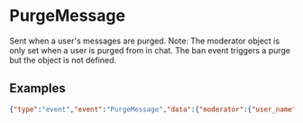 # PurgeMessage

Sent when a user&#x27;s messages are purged. Note: The moderator object is only set when a user is purged from in chat. The ban event triggers a purge but the object is not defined.

## Examples
```json
{"type":"event","event":"PurgeMessage","data":{"moderator":{"user_name":"USERNAME","user_id":12345,"user_roles":["Mod","User"],"user_level":12},"user_id":12345}}
```

